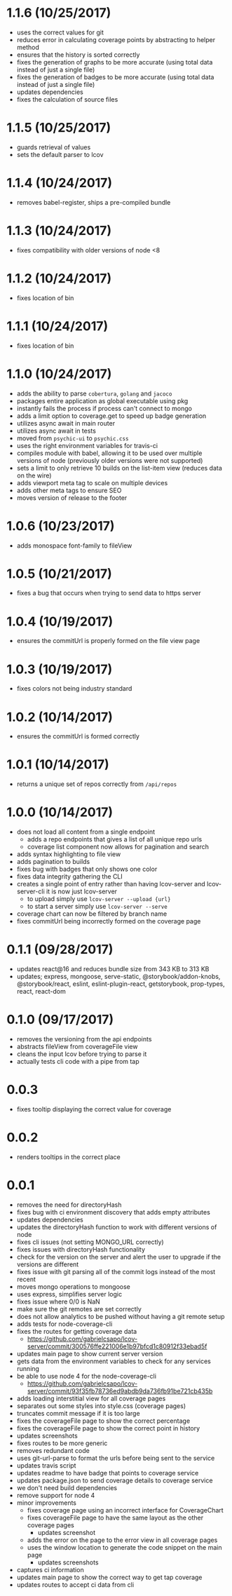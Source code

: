 # 1.1.6 (10/25/2017)

- uses the correct values for git
- reduces error in calculating coverage points by abstracting to helper method
- ensures that the history is sorted correctly
- fixes the generation of graphs to be more accurate (using total data instead of just a single file)
- fixes the generation of badges to be more accurate (using total data instead of just a single file)
- updates dependencies
- fixes the calculation of source files

# 1.1.5 (10/25/2017)

- guards retrieval of values
- sets the default parser to lcov

# 1.1.4 (10/24/2017)

- removes babel-register, ships a pre-compiled bundle

# 1.1.3 (10/24/2017)

- fixes compatibility with older versions of node <8

# 1.1.2 (10/24/2017)

- fixes location of bin

# 1.1.1 (10/24/2017)

- fixes location of bin

# 1.1.0 (10/24/2017)

- adds the ability to parse `cobertura`, `golang` and `jacoco`
- packages entire application as global executable using pkg
- instantly fails the process if process can't connect to mongo
- adds a limit option to coverage.get to speed up badge generation
- utilizes async await in main router
- utilizes async await in tests
- moved from `psychic-ui` to `psychic.css`
- uses the right environment variables for travis-ci
- compiles module with babel, allowing it to be used over multiple versions of node (previously older versions were not supported)
- sets a limit to only retrieve 10 builds on the list-item view (reduces data on the wire)
- adds viewport meta tag to scale on multiple devices
- adds other meta tags to ensure SEO
- moves version of release to the footer

# 1.0.6 (10/23/2017)

- adds monospace font-family to fileView

# 1.0.5 (10/21/2017)

- fixes a bug that occurs when trying to send data to https server

# 1.0.4 (10/19/2017)

- ensures the commitUrl is properly formed on the file view page

# 1.0.3 (10/19/2017)

- fixes colors not being industry standard

# 1.0.2 (10/14/2017)

- ensures the commitUrl is formed correctly

# 1.0.1 (10/14/2017)

- returns a unique set of repos correctly from `/api/repos`

# 1.0.0 (10/14/2017)

- does not load all content from a single endpoint
  - adds a repo endpoints that gives a list of all unique repo urls
  - coverage list component now allows for pagination and search
- adds syntax highlighting to file view
- adds pagination to builds
- fixes bug with badges that only shows one color
- fixes data integrity gathering the CLI
- creates a single point of entry rather than having lcov-server and lcov-server-cli it is now just lcov-server
  - to upload simply use `lcov-server --upload {url}`
  - to start a server simply use `lcov-server --serve`
- coverage chart can now be filtered by branch name
- fixes commitUrl being incorrectly formed on the coverage page

# 0.1.1 (09/28/2017)

- updates react@16 and reduces bundle size from 343 KB to 313 KB
- updates; express, mongoose, serve-static, @storybook/addon-knobs, @storybook/react, eslint, eslint-plugin-react, getstorybook, prop-types, react, react-dom

# 0.1.0 (09/17/2017)

- removes the versioning from the api endpoints
- abstracts fileView from coverageFile view
- cleans the input lcov before trying to parse it
- actually tests cli code with a pipe from tap

# 0.0.3

- fixes tooltip displaying the correct value for coverage

# 0.0.2

- renders tooltips in the correct place

# 0.0.1

- removes the need for directoryHash
- fixes bug with ci environment discovery that adds empty attributes
- updates dependencies
- updates the directoryHash function to work with different versions of node
- fixes cli issues (not setting MONGO_URL correctly)
- fixes issues with directoryHash functionality
- check for the version on the server and alert the user to upgrade if the versions are different
- fixes issue with git parsing all of the commit logs instead of the most recent
- moves mongo operations to mongoose
- uses express, simplifies server logic
- fixes issue where 0/0 is NaN
- make sure the git remotes are set correctly
- does not allow analytics to be pushed without having a git remote setup
- adds tests for node-coverage-cli
- fixes the routes for getting coverage data
  - https://github.com/gabrielcsapo/lcov-server/commit/300576ffe221006e1b97bfcd1c80912f33ebad5f
- updates main page to show current server version
- gets data from the environment variables to check for any services running
- be able to use node 4 for the node-coverage-cli
  - https://github.com/gabrielcsapo/lcov-server/commit/93f35fb78736ed9abdb9da736fb91be721cb435b
- adds loading interstitial view for all coverage pages
- separates out some styles into style.css (coverage pages)
- truncates commit message if it is too large
- fixes the coverageFile page to show the correct percentage
- fixes the coverageFile page to show the correct point in history
- updates screenshots
- fixes routes to be more generic
- removes redundant code
- uses git-url-parse to format the urls before being sent to the service
- updates travis script
- updates readme to have badge that points to coverage service
- updates package.json to send coverage details to coverage service
- we don't need build dependencies
- remove support for node 4
- minor improvements
  - fixes coverage page using an incorrect interface for CoverageChart
  - fixes coverageFile page to have the same layout as the other coverage pages
    - updates screenshot
  - adds the error on the page to the error view in all coverage pages
  - uses the window location to generate the code snippet on the main page
    - updates screenshots
- captures ci information
- updates main page to show the correct way to get tap coverage
- updates routes to accept ci data from cli
